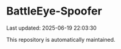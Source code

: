 # BattleEye-Spoofer

Last updated: 2025-06-19 22:03:30

This repository is automatically maintained.
